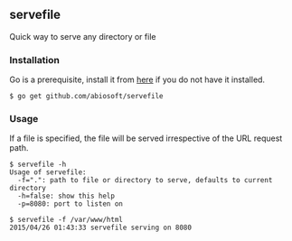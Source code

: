 ## servefile
Quick way to serve any directory or file

### Installation
Go is a prerequisite, install it from [here](http://golang.org/doc/install.html) if you do not have it installed.

```shell
$ go get github.com/abiosoft/servefile
```

### Usage
If a file is specified, the file will be served irrespective of the URL request path.

```shell
$ servefile -h
Usage of servefile:
  -f=".": path to file or directory to serve, defaults to current directory
  -h=false: show this help
  -p=8080: port to listen on

$ servefile -f /var/www/html
2015/04/26 01:43:33 servefile serving on 8080
```
